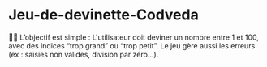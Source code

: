 # Jeu-de-devinette-Codveda
👨‍💻 L’objectif est simple :   L'utilisateur doit deviner un nombre entre 1 et 100, avec des indices “trop grand” ou “trop petit”. Le jeu gère aussi les erreurs (ex : saisies non valides, division par zéro…). 
